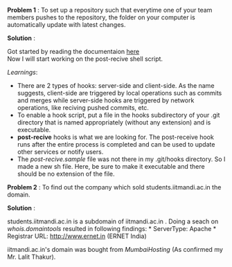 **Problem 1** : To set up a repository such that everytime one of your team members pushes to the repository, the folder on your computer is automatically update with latest changes.

**Solution** :

Got started by reading the documentaion [here](https://git-scm.com/book/en/v2/Customizing-Git-Git-Hooks)<br>
Now I will start working on the post-recive shell script.

*Learnings*:
* There are 2 types of hooks: server-side and client-side. As the name suggests, client-side are triggered
by local operations such as commits and merges while server-side hooks are triggered by network operations, like
reciving pushed commits, etc.
* To enable a hook script, put a file in the hooks subdirectory of your .git directory that is named
appropriately (without any extension) and is executable.
* **post-recive** hooks is what we are looking for. The post-receive hook runs after the entire process is
completed and can be used to update other services or notify users.
* The *post-recive.sample* file was not there in my .git/hooks directory. So I made a new sh file. Here,
be sure to make it executable and there should be no extension of the file.


**Problem 2** : To find out the company which sold students.iitmandi.ac.in the domain.

**Solution** :

students.iitmandi.ac.in is a subdomain of iitmandi.ac.in . Doing a seach on *whois.domaintools* resulted
in following findings:
    * ServerType: Apache
    * Registrar URL: http://www.ernet.in (ERNET India)

iitmandi.ac.in's domain was bought from *MumbaiHosting* (As confirmed my Mr. Lalit Thakur).

